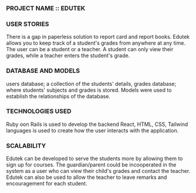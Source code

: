 ### PROJECT NAME :: EDUTEK

### USER STORIES
There is a gap in paperless solution to report card and report books. 
Edutek allows you to keep track of a student's grades from anywhere at any time.
The user can be a student or a teacher. A student can only view their grades, while a teacher enters the student's grade.


### DATABASE AND MODELS
users database; a collection of the students' details,
grades database; where students' subjects and grades is stored.
Models were used to establish the relationships of the database. 

### TECHNOLOGIES USED
Ruby oon Rails is used to develop the backend
React, HTML, CSS, Tailwind languages is used to create how the user interacts with the application.

### SCALABILITY
Edutek can be developed to serve the students more by allowing them to sign up for courses. 
The guardian/parent could be incooperated in the system as a user who can view their child's grades and contact the teacher.
Edutek can also be used to allow the teacher to leave remarks and encouragement for each student. 